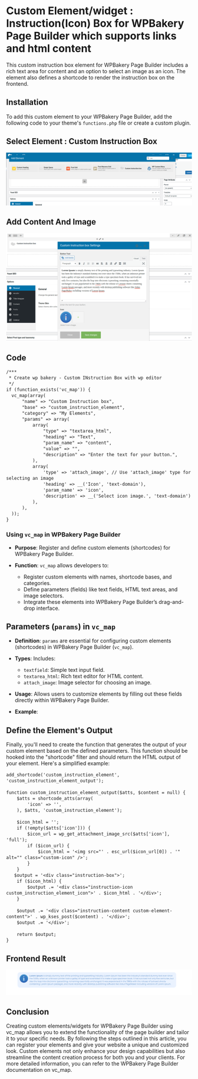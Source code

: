# Custom Element/widget : Instruction(Icon) Box for WPBakery Page Builder which supports links and html content

This custom instruction box element for WPBakery Page Builder includes a rich text area for content and an option to select an image as an icon. The element also defines a shortcode to render the instruction box on the frontend.

## Installation

To add this custom element to your WPBakery Page Builder, add the following code to your theme's `functions.php` file or create a custom plugin.
## Select Element : Custom Instruction Box
![Alt Text](images/bakerycustombox1.png)
## Add Content And Image
![Alt Text](images/bakerycustombox2.png)

## Code
```
/***
 * Create wp bakery - Custom INstruction Box with wp editor
 */
if (function_exists('vc_map')) {
  vc_map(array(
      "name" => "Custom Instruction box",
      "base" => "custom_instruction_element",
      "category" => "My Elements",
      "params" => array(
          array(
              "type" => "textarea_html",
              "heading" => "Text",
              "param_name" => "content",
              "value" => "",
              "description" => "Enter the text for your button.",
          ),
          array(
              'type' => 'attach_image', // Use 'attach_image' type for selecting an image
              'heading' => __('Icon', 'text-domain'),
              'param_name' => 'icon',
              'description' => __('Select icon image.', 'text-domain')
          ),
      ),
  ));
}

```

### Using `vc_map` in WPBakery Page Builder

- **Purpose**: Register and define custom elements (shortcodes) for WPBakery Page Builder.

- **Function**: `vc_map` allows developers to:
  - Register custom elements with names, shortcode bases, and categories.
  - Define parameters (fields) like text fields, HTML text areas, and image selectors.
  - Integrate these elements into WPBakery Page Builder’s drag-and-drop interface.
  
## Parameters (`params`) in `vc_map`

- **Definition**: `params` are essential for configuring custom elements (shortcodes) in WPBakery Page Builder (`vc_map`).

- **Types**: Includes:
  - `textfield`: Simple text input field.
  - `textarea_html`: Rich text editor for HTML content.
  - `attach_image`: Image selector for choosing an image.

- **Usage**: Allows users to customize elements by filling out these fields directly within WPBakery Page Builder.

- **Example**:

## Define the Element's Output

Finally, you'll need to create the function that generates the output of your custom element based on the defined parameters. 
This function should be hooked into the "shortcode" filter and should return the HTML output of your element. Here's a simplified example:

```
add_shortcode('custom_instruction_element', 'custom_instruction_element_output');

function custom_instruction_element_output($atts, $content = null) {
    $atts = shortcode_atts(array(
        'icon' => '',
    ), $atts, 'custom_instruction_element');

    $icon_html = '';
    if (!empty($atts['icon'])) {
        $icon_url = wp_get_attachment_image_src($atts['icon'], 'full');
        if ($icon_url) {
            $icon_html = '<img src="' . esc_url($icon_url[0]) . '" alt="" class="custom-icon" />';
        }
    }
   $output = '<div class="instruction-box">';
    if ($icon_html) {
        $output .= '<div class="instruction-icon custom_instruction_element_icon">' . $icon_html . '</div>';
    }
    
    $output .= '<div class="instruction-content custom-element-content">' . wp_kses_post($content) . '</div>';
    $output .= '</div>';

    return $output;
}

```


## Frontend Result
![Alt Text](images/bakerycustombox3.png)


## Conclusion

Creating custom elements/widgets for WPBakery Page Builder using vc_map allows you to extend the functionality of the page builder and tailor it to your specific needs. By following the steps outlined in this article, you can register your elements and give your website a unique and customized look. Custom elements not only enhance your design capabilities but also streamline the content creation process for both you and your clients. For more detailed information, you can refer to the WPBakery Page Builder documentation on vc_map.

